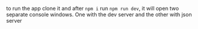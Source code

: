 to run the app clone it and after ```npm i``` run ```npm run dev```, it will open two separate console windows. One with the dev server and the other with json server
